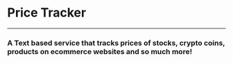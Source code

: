 # Price Tracker

---

### A Text based service that tracks prices of stocks, crypto coins, products on ecommerce websites and so much more!
